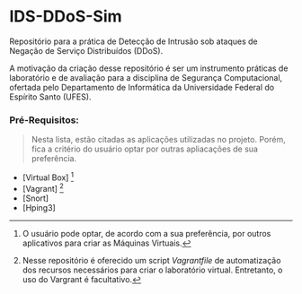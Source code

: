 # IDS-DDoS-Sim
Repositório para a prática de Detecção de Intrusão sob ataques de Negação de Serviço Distribuídos (DDoS).

A motivação da criação desse repositório é ser um instrumento práticas de laboratório e de avaliação para a disciplina de Segurança Computacional, ofertada pelo Departamento de Informática da Universidade Federal do Espírito Santo (UFES).

### Pré-Requisitos:
> Nesta lista, estão citadas as aplicações utilizadas no projeto. Porém, fica a critério do usuário optar por outras apliacações de sua preferência.

- [Virtual Box] [^1]
- [Vagrant] [^2]
- [Snort]
- [Hping3]
[^1]: O usuário pode optar, de acordo com a sua preferência, por outros aplicativos para criar as Máquinas Virtuais.
[^2]: Nesse repositório é oferecido um script *Vagrantfile* de automatização dos recursos necessários para criar o laboratório virtual. Entretanto, o uso do Vargrant é facultativo.
